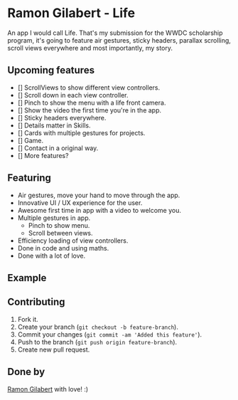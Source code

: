 # Ramon Gilabert - Life

An app I would call Life. That's my submission for the WWDC scholarship program, it's going to feature air gestures, sticky headers, parallax scrolling, scroll views everywhere and most importantly, my story.

## Upcoming features

- [] ScrollViews to show different view controllers.
- [] Scroll down in each view controller.
- [] Pinch to show the menu with a life front camera.
- [] Show the video the first time you're in the app.
- [] Sticky headers everywhere.
- [] Details matter in Skills.
- [] Cards with multiple gestures for projects.
- [] Game.
- [] Contact in a original way.
- [] More features?

## Featuring

- Air gestures, move your hand to move through the app.
- Innovative UI / UX experience for the user.
- Awesome first time in app with a video to welcome you.
- Multiple gestures in app.
  - Pinch to show menu.
  - Scroll between views.
- Efficiency loading of view controllers.
- Done in code and using maths.
- Done with a lot of love.

## Example

## Contributing

1. Fork it.
2. Create your branch (`git checkout -b feature-branch`).
3. Commit your changes (`git commit -am 'Added this feature'`).
4. Push to the branch (`git push origin feature-branch`).
5. Create new pull request.

## Done by

[Ramon Gilabert](http://ramongilabert.com) with love! :)
